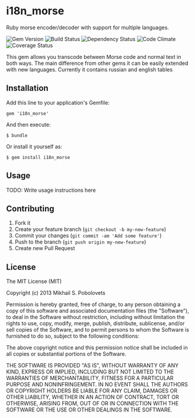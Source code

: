 # i18n_morse

Ruby morse encoder/decoder with support for multiple languages.

![Gem Version](https://badge.fury.io/rb/i18n_morse.png)
![Build Status](https://secure.travis-ci.org/styx/i18n_morse.png?branch=master)
![Dependency Status](https://gemnasium.com/styx/i18n_morse.png)
![Code Climate](https://codeclimate.com/github/styx/i18n_morse.png)
![Coverage Status](https://coveralls.io/repos/styx/i18n_morse/badge.png?branch=master)

This gem allows you transcode between Morse code and normal text in both ways.
The main difference from other gems it can be easily extended with new languages.
Currently it contains russian and english tables


## Installation

Add this line to your application's Gemfile:

    gem 'i18n_morse'

And then execute:

    $ bundle

Or install it yourself as:

    $ gem install i18n_morse


## Usage

TODO: Write usage instructions here


## Contributing

1. Fork it
2. Create your feature branch (`git checkout -b my-new-feature`)
3. Commit your changes (`git commit -am 'Add some feature'`)
4. Push to the branch (`git push origin my-new-feature`)
5. Create new Pull Request


## License

The MIT License (MIT)

Copyright (c) 2013 Mikhail S. Pobolovets

Permission is hereby granted, free of charge, to any person obtaining a copy
of this software and associated documentation files (the "Software"), to deal
in the Software without restriction, including without limitation the rights
to use, copy, modify, merge, publish, distribute, sublicense, and/or sell
copies of the Software, and to permit persons to whom the Software is
furnished to do so, subject to the following conditions:

The above copyright notice and this permission notice shall be included in
all copies or substantial portions of the Software.

THE SOFTWARE IS PROVIDED "AS IS", WITHOUT WARRANTY OF ANY KIND, EXPRESS OR
IMPLIED, INCLUDING BUT NOT LIMITED TO THE WARRANTIES OF MERCHANTABILITY,
FITNESS FOR A PARTICULAR PURPOSE AND NONINFRINGEMENT. IN NO EVENT SHALL THE
AUTHORS OR COPYRIGHT HOLDERS BE LIABLE FOR ANY CLAIM, DAMAGES OR OTHER
LIABILITY, WHETHER IN AN ACTION OF CONTRACT, TORT OR OTHERWISE, ARISING FROM,
OUT OF OR IN CONNECTION WITH THE SOFTWARE OR THE USE OR OTHER DEALINGS IN
THE SOFTWARE.
